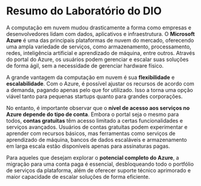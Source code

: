 # Resumo do Laboratório do DIO

A computação em nuvem mudou drasticamente a forma como empresas e desenvolvedores lidam com dados, aplicativos e infraestrutura. O <strong>Microsoft Azure</strong> é uma das principais plataformas de nuvem do mercado, oferecendo uma ampla variedade de serviços, como armazenamento, processamento, redes, inteligência artificial e aprendizado de máquina, entre outros. Através do portal do Azure, os usuários podem gerenciar e escalar suas soluções de forma ágil, sem a necessidade de gerenciar hardware físico.

A grande vantagem da computação em nuvem é sua <strong>flexibilidade</strong> e <strong>escalabilidade</strong>. Com o Azure, é possível ajustar os recursos de acordo com a demanda, pagando apenas pelo que for utilizado. Isso a torna uma opção viável tanto para pequenas startups quanto para grandes corporações.

No entanto, é importante observar que o <strong>nível de acesso aos serviços no Azure depende do tipo de conta</strong>. Embora o portal seja o mesmo para todos, <strong>contas gratuitas</strong> têm acesso limitado a certas funcionalidades e serviços avançados. Usuários de contas gratuitas podem experimentar e aprender com recursos básicos, mas ferramentas como serviços de aprendizado de máquina, bancos de dados escaláveis e armazenamento em larga escala estão disponíveis apenas para assinaturas pagas.

Para aqueles que desejam explorar o <strong>potencial completo do Azure</strong>, a migração para uma conta paga é essencial, desbloqueando todo o portfólio de serviços da plataforma, além de oferecer suporte técnico aprimorado e maior capacidade de escalar soluções de forma eficiente.
